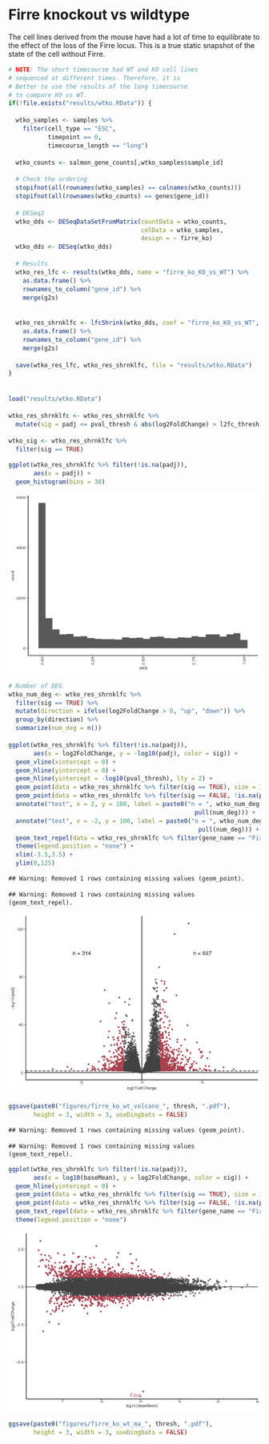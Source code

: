 Firre knockout vs wildtype
================

The cell lines derived from the mouse have had a lot of time to
equilibrate to the effect of the loss of the Firre locus. This is a true
static snapshot of the state of the cell without Firre.

``` r
# NOTE: The short timecourse had WT and KO cell lines
# sequenced at different times. Therefore, it is 
# Better to use the results of the long timecourse
# to compare KO vs WT.
if(!file.exists("results/wtko.RData")) {
  
  wtko_samples <- samples %>% 
    filter(cell_type == "ESC", 
           timepoint == 0, 
           timecourse_length == "long")
  
  wtko_counts <- salmon_gene_counts[,wtko_samples$sample_id]
  
  # Check the ordering
  stopifnot(all(rownames(wtko_samples) == colnames(wtko_counts)))
  stopifnot(all(rownames(wtko_counts) == genes$gene_id))
  
  # DESeq2
  wtko_dds <- DESeqDataSetFromMatrix(countData = wtko_counts, 
                                     colData = wtko_samples, 
                                     design = ~ firre_ko)
  wtko_dds <- DESeq(wtko_dds)
  
  # Results
  wtko_res_lfc <- results(wtko_dds, name = "firre_ko_KO_vs_WT") %>% 
    as.data.frame() %>%
    rownames_to_column("gene_id") %>% 
    merge(g2s) 
  
  
  wtko_res_shrnklfc <- lfcShrink(wtko_dds, coef = "firre_ko_KO_vs_WT", type = "apeglm") %>%
    as.data.frame() %>%
    rownames_to_column("gene_id") %>%
    merge(g2s)
  
  save(wtko_res_lfc, wtko_res_shrnklfc, file = "results/wtko.RData")
}


load("results/wtko.RData")

wtko_res_shrnklfc <- wtko_res_shrnklfc %>%
  mutate(sig = padj <= pval_thresh & abs(log2FoldChange) > l2fc_thresh)

wtko_sig <- wtko_res_shrnklfc %>% 
  filter(sig == TRUE)
```

``` r
ggplot(wtko_res_shrnklfc %>% filter(!is.na(padj)), 
       aes(x = padj)) +
  geom_histogram(bins = 30)
```

![](firre_ko_vs_wt_files/figure-gfm/wtko_plots-1.png)<!-- -->

``` r
# Number of DEG
wtko_num_deg <- wtko_res_shrnklfc %>%
  filter(sig == TRUE) %>%
  mutate(direction = ifelse(log2FoldChange > 0, "up", "down")) %>%
  group_by(direction) %>%
  summarize(num_deg = n())

ggplot(wtko_res_shrnklfc %>% filter(!is.na(padj)), 
       aes(x = log2FoldChange, y = -log10(padj), color = sig)) +
  geom_vline(xintercept = 0) +
  geom_hline(yintercept = 0) +
  geom_hline(yintercept = -log10(pval_thresh), lty = 2) +
  geom_point(data = wtko_res_shrnklfc %>% filter(sig == TRUE), size = 1)  +
  geom_point(data = wtko_res_shrnklfc %>% filter(sig == FALSE, !is.na(padj)), size = 1, alpha = 0.7) +
  annotate("text", x = 2, y = 100, label = paste0("n = ", wtko_num_deg %>% filter(direction == "up") %>%
                                                    pull(num_deg))) +
  annotate("text", x = -2, y = 100, label = paste0("n = ", wtko_num_deg %>% filter(direction == "down") %>%
                                                     pull(num_deg))) +
  geom_text_repel(data = wtko_res_shrnklfc %>% filter(gene_name == "Firre"), aes(label = gene_name)) +
  theme(legend.position = "none") +
  xlim(-3.5,3.5) +
  ylim(0,125)
```

    ## Warning: Removed 1 rows containing missing values (geom_point).

    ## Warning: Removed 1 rows containing missing values (geom_text_repel).

![](firre_ko_vs_wt_files/figure-gfm/wtko_plots-2.png)<!-- -->

``` r
ggsave(paste0("figures/firre_ko_wt_volcano_", thresh, ".pdf"), 
       height = 3, width = 3, useDingbats = FALSE)
```

    ## Warning: Removed 1 rows containing missing values (geom_point).

    ## Warning: Removed 1 rows containing missing values (geom_text_repel).

``` r
ggplot(wtko_res_shrnklfc %>% filter(!is.na(padj)), 
       aes(x = log10(baseMean), y = log2FoldChange, color = sig)) +
  geom_hline(yintercept = 0) +
  geom_point(data = wtko_res_shrnklfc %>% filter(sig == TRUE), size = 1)  +
  geom_point(data = wtko_res_shrnklfc %>% filter(sig == FALSE, !is.na(padj)), size = 1, alpha = 0.7) +
  geom_text_repel(data = wtko_res_shrnklfc %>% filter(gene_name == "Firre"), aes(label = gene_name)) +
  theme(legend.position = "none")
```

![](firre_ko_vs_wt_files/figure-gfm/wtko_plots-3.png)<!-- -->

``` r
ggsave(paste0("figures/firre_ko_wt_ma_", thresh, ".pdf"), 
       height = 3, width = 3, useDingbats = FALSE)
```
